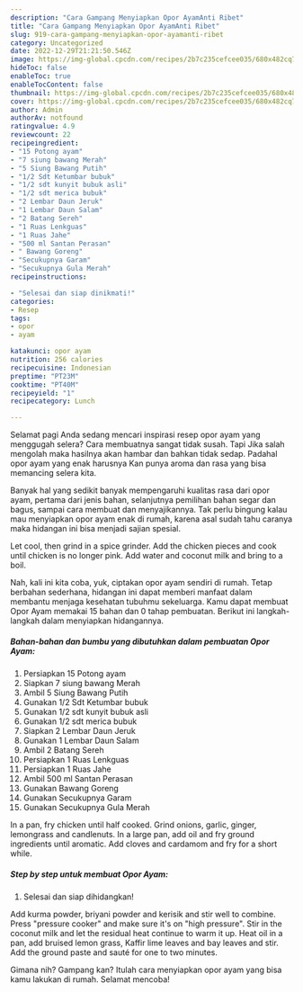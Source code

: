 ```yaml
---
description: "Cara Gampang Menyiapkan Opor AyamAnti Ribet"
title: "Cara Gampang Menyiapkan Opor AyamAnti Ribet"
slug: 919-cara-gampang-menyiapkan-opor-ayamanti-ribet
category: Uncategorized
date: 2022-12-29T21:21:50.546Z
image: https://img-global.cpcdn.com/recipes/2b7c235cefcee035/680x482cq70/opor-ayam-foto-resep-utama.jpg
hideToc: false
enableToc: true
enableTocContent: false
thumbnail: https://img-global.cpcdn.com/recipes/2b7c235cefcee035/680x482cq70/opor-ayam-foto-resep-utama.jpg
cover: https://img-global.cpcdn.com/recipes/2b7c235cefcee035/680x482cq70/opor-ayam-foto-resep-utama.jpg
author: Admin
authorAv: notfound
ratingvalue: 4.9
reviewcount: 22
recipeingredient:
- "15 Potong ayam"
- "7 siung bawang Merah"
- "5 Siung Bawang Putih"
- "1/2 Sdt Ketumbar bubuk"
- "1/2 sdt kunyit bubuk asli"
- "1/2 sdt merica bubuk"
- "2 Lembar Daun Jeruk"
- "1 Lembar Daun Salam"
- "2 Batang Sereh"
- "1 Ruas Lenkguas"
- "1 Ruas Jahe"
- "500 ml Santan Perasan"
- " Bawang Goreng"
- "Secukupnya Garam"
- "Secukupnya Gula Merah"
recipeinstructions:

- "Selesai dan siap dinikmati!"
categories:
- Resep
tags:
- opor
- ayam

katakunci: opor ayam 
nutrition: 256 calories
recipecuisine: Indonesian
preptime: "PT23M"
cooktime: "PT40M"
recipeyield: "1"
recipecategory: Lunch

---
```



Selamat pagi Anda sedang mencari inspirasi resep opor ayam yang menggugah selera? Cara membuatnya sangat tidak susah. Tapi Jika salah mengolah maka hasilnya akan hambar dan bahkan tidak sedap. Padahal opor ayam yang enak harusnya Kan punya aroma dan rasa yang bisa memancing selera kita.


Banyak hal yang sedikit banyak mempengaruhi kualitas rasa dari opor ayam, pertama dari jenis bahan, selanjutnya pemilihan bahan segar dan bagus, sampai cara membuat dan menyajikannya. Tak perlu bingung kalau mau menyiapkan opor ayam enak di rumah, karena asal sudah tahu caranya maka hidangan ini bisa menjadi sajian spesial.

Let cool, then grind in a spice grinder. Add the chicken pieces and cook until chicken is no longer pink. Add water and coconut milk and bring to a boil.


Nah, kali ini kita coba, yuk, ciptakan opor ayam sendiri di rumah. Tetap berbahan sederhana, hidangan ini dapat memberi manfaat dalam membantu menjaga kesehatan tubuhmu sekeluarga. Kamu dapat membuat Opor Ayam memakai 15 bahan dan 0 tahap pembuatan. Berikut ini langkah-langkah dalam menyiapkan hidangannya.

<!--inarticleads1-->

##### Bahan-bahan dan bumbu yang dibutuhkan dalam pembuatan Opor Ayam:

1. Persiapkan 15 Potong ayam
1. Siapkan 7 siung bawang Merah
1. Ambil 5 Siung Bawang Putih
1. Gunakan 1/2 Sdt Ketumbar bubuk
1. Gunakan 1/2 sdt kunyit bubuk asli
1. Gunakan 1/2 sdt merica bubuk
1. Siapkan 2 Lembar Daun Jeruk
1. Gunakan 1 Lembar Daun Salam
1. Ambil 2 Batang Sereh
1. Persiapkan 1 Ruas Lenkguas
1. Persiapkan 1 Ruas Jahe
1. Ambil 500 ml Santan Perasan
1. Gunakan  Bawang Goreng
1. Gunakan Secukupnya Garam
1. Gunakan Secukupnya Gula Merah


In a pan, fry chicken until half cooked. Grind onions, garlic, ginger, lemongrass and candlenuts. In a large pan, add oil and fry ground ingredients until aromatic. Add cloves and cardamom and fry for a short while. 

<!--inarticleads2-->

##### Step by step untuk membuat Opor Ayam:


1. Selesai dan siap dihidangkan!

Add kurma powder, briyani powder and kerisik and stir well to combine. Press &#34;pressure cooker&#34; and make sure it&#39;s on &#34;high pressure&#34;. Stir in the coconut milk and let the residual heat continue to warm it up. Heat oil in a pan, add bruised lemon grass, Kaffir lime leaves and bay leaves and stir. Add the ground paste and sauté for one to two minutes. 

Gimana nih? Gampang kan? Itulah cara menyiapkan opor ayam yang bisa kamu lakukan di rumah. Selamat mencoba!
